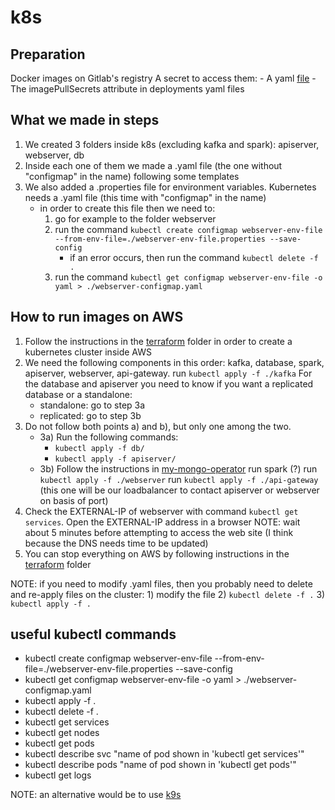 # k8s

## Preparation
Docker images on Gitlab's registry
A secret to access them:
    - A yaml [file](./secret.yaml)
    - The imagePullSecrets attribute in deployments yaml files


## What we made in steps
1) We created 3 folders inside k8s (excluding kafka and spark): apiserver, webserver, db
2) Inside each one of them we made a .yaml file (the one without "configmap" in the name) following some templates
3) We also added a .properties file for environment variables. Kubernetes needs a .yaml file (this time with "configmap" in the name)
    - in order to create this file then we need to:
        1) go for example to the folder webserver
        2) run the command `kubectl create configmap webserver-env-file --from-env-file=./webserver-env-file.properties --save-config`
            - if an error occurs, then run the command `kubectl delete -f .`
        3) run the command `kubectl get configmap webserver-env-file -o yaml > ./webserver-configmap.yaml`

## How to run images on AWS
1) Follow the instructions in the [terraform](../terraform/) folder in order to create a kubernetes cluster inside AWS
2) We need the following components in this order: kafka, database, spark, apiserver, webserver, api-gateway.
run `kubectl apply -f ./kafka`
For the database and apiserver you need to know if you want a replicated database or a standalone:
    - standalone: go to step 3a 
    - replicated: go to step 3b 
3) Do not follow both points a) and b), but only one among the two.
    - 3a) Run the following commands:
        - `kubectl apply -f db/`
        - `kubectl apply -f apiserver/`
    - 3b) Follow the instructions in [my-mongo-operator](./my-mongo-operator/)
run spark (?)
run `kubectl apply -f ./webserver`
run `kubectl apply -f ./api-gateway` (this one will be our loadbalancer to contact apiserver or webserver on basis of port)
4) Check the EXTERNAL-IP of webserver with command `kubectl get services`. Open the EXTERNAL-IP address in a browser NOTE: wait about 5 minutes before attempting to access the web site (I think because the DNS needs time to be updated)
6) You can stop everything on AWS by following instructions in the [terraform](../terraform/) folder

NOTE: if you need to modify .yaml files, then you probably need to delete and re-apply files on the cluster:
        1) modify the file
        2) `kubectl delete -f .`
        3) `kubectl apply -f .`

## useful kubectl commands
- kubectl create configmap webserver-env-file --from-env-file=./webserver-env-file.properties --save-config
- kubectl get configmap webserver-env-file -o yaml > ./webserver-configmap.yaml
- kubectl apply -f .
- kubectl delete -f .
- kubectl get services
- kubectl get nodes
- kubectl get pods
- kubectl describe svc "name of pod shown in 'kubectl get services'"
- kubectl describe pods "name of pod shown in 'kubectl get pods'"
- kubectl get logs

NOTE: an alternative would be to use [k9s](https://k9scli.io/)
